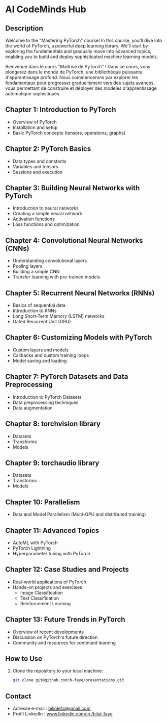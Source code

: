 # AI CodeMinds Hub

## Description


Welcome to the "Mastering PyTorch" course! In this course, you'll dive into the world of PyTorch, a powerful deep learning library. We'll start by exploring the fundamentals and gradually move into advanced topics, enabling you to build and deploy sophisticated machine learning models.

Bienvenue dans le cours "Maîtrise de PyTorch" ! Dans ce cours, vous plongerez dans le monde de PyTorch, une bibliothèque puissante d'apprentissage profond. Nous commencerons par explorer les fondamentaux pour progresser graduellement vers des sujets avancés, vous permettant de construire et déployer des modèles d'apprentissage automatique sophistiqués.

## Chapter 1: Introduction to PyTorch
- Overview of PyTorch
- Installation and setup
- Basic PyTorch concepts (tensors, operations, graphs)

## Chapter 2: PyTorch Basics
- Data types and constants
- Variables and tensors
- Sessions and execution

## Chapter 3: Building Neural Networks with PyTorch
- Introduction to neural networks
- Creating a simple neural network
- Activation functions
- Loss functions and optimization

## Chapter 4: Convolutional Neural Networks (CNNs)
- Understanding convolutional layers
- Pooling layers
- Building a simple CNN
- Transfer learning with pre-trained models

## Chapter 5: Recurrent Neural Networks (RNNs)
- Basics of sequential data
- Introduction to RNNs
- Long Short-Term Memory (LSTM) networks
- Gated Recurrent Unit (GRU)

## Chapter 6: Customizing Models with PyTorch
- Custom layers and models
- Callbacks and custom training loops
- Model saving and loading

## Chapter 7: PyTorch Datasets and Data Preprocessing
- Introduction to PyTorch Datasets
- Data preprocessing techniques
- Data augmentation

## Chapter 8: torchvision library
- Datasets
- Transforms
- Models

## Chapter 9: torchaudio library
- Datasets
- Transforms
- Models

## Chapter 10: Parallelism
 - Data and Model Parallelism (Multi-GPU and distributed training)

## Chapter 11: Advanced Topics
- AutoML with PyTorch
- PyTorch Lightning
- Hyperparameter tuning with PyTorch

## Chapter 12: Case Studies and Projects
- Real-world applications of PyTorch
- Hands-on projects and exercises
   - Image Classification
   -  Text Classification
   -  Reinforcement Learning

## Chapter 13: Future Trends in PyTorch
- Overview of recent developments
- Discussion on PyTorch's future direction
- Community and resources for continued learning

## How to Use

1. Clone the repository to your local machine:

   ```bash
   git clone git@github.com:b-faye/presentations.git

## Contact
* Adresse e-mail : [biljolefa@gmail.com](biljolefa@gmail.com)
* Profil LinkedIn : [www.linkedin.com/in /bilal-faye](www.linkedin.com/in/bilal-faye)
